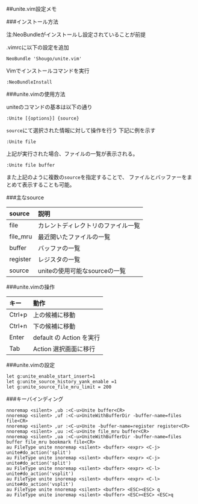 
##unite.vim設定メモ

###インストール方法

注:NeoBundleがインストールし設定されていることが前提

.vimrcに以下の設定を追加

```
NeoBundle 'Shougo/unite.vim'
```

Vimでインストールコマンドを実行

```
:NeoBundleInstall
```

###unite.vimの使用方法

uniteのコマンドの基本は以下の通り

```
:Unite [{options}] {source}
```

`source`にて選択された情報に対して操作を行う
下記に例を示す

```
:Unite file
```

上記が実行された場合、ファイルの一覧が表示される。

```
:Unite file buffer
```

また上記のように複数の`source`を指定することで、
ファイルとバッファーをまとめて表示することも可能。

###主なsource

|source|説明|
|:-----|:---|
|file|カレントディレクトリのファイル一覧|
|file_mru|最近開いたファイルの一覧|
|buffer|バッファの一覧|
|register|レジスタの一覧|
|source|uniteの使用可能なsourceの一覧|

###unite.vimの操作

|キー|動作|
|:---|:---|
|Ctrl+p|上の候補に移動|
|Ctrl+n|下の候補に移動|
|Enter|default の Action を実行|
|Tab|Action 選択画面に移行|

###unite.vimの設定

```
let g:unite_enable_start_insert=1
let g:unite_source_history_yank_enable =1
let g:unite_source_file_mru_limit = 200
```

###キーバインディング

```
nnoremap <silent> ,ub :<C-u>Unite buffer<CR>
nnoremap <silent> ,uf :<C-u>UniteWithBufferDir -buffer-name=files file<CR>
nnoremap <silent> ,ur :<C-u>Unite -buffer-name=register register<CR>
nnoremap <silent> ,uu :<C-u>Unite file_mru buffer<CR>
nnoremap <silent> ,ua :<C-u>UniteWithBufferDir -buffer-name=files buffer file_mru bookmark file<CR>
au FileType unite nnoremap <silent> <buffer> <expr> <C-j> unite#do_action('split')
au FileType unite inoremap <silent> <buffer> <expr> <C-j> unite#do_action('split')
au FileType unite nnoremap <silent> <buffer> <expr> <C-l> unite#do_action('vsplit')
au FileType unite inoremap <silent> <buffer> <expr> <C-l> unite#do_action('vsplit')
au FileType unite nnoremap <silent> <buffer> <ESC><ESC> q
au FileType unite inoremap <silent> <buffer> <ESC><ESC> <ESC>q
```

